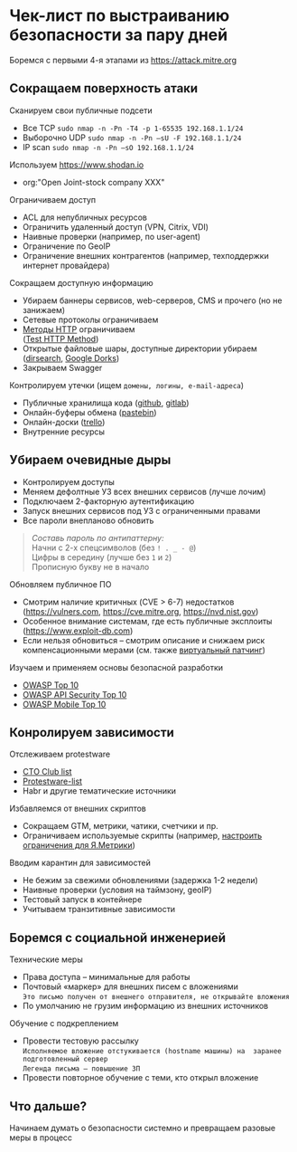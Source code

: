 # Чек-лист по выстраиванию безопасности за пару дней
Боремся с первыми 4-я этапами из https://attack.mitre.org

## Сокращаем поверхность атаки
Сканируем свои публичные подсети
* Все TCP `sudo nmap -n -Pn -T4 -p 1-65535 192.168.1.1/24`
* Выборочно UDP `sudo nmap -n -Pn –sU -F 192.168.1.1/24`
* IP scan `sudo nmap -n -Pn –sO 192.168.1.1/24`

Используем https://www.shodan.io
* org:"Open Joint-stock company XXX"

Ограничиваем доступ
* ACL для непубличных ресурсов
* Ограничить удаленный доступ (VPN, Citrix, VDI)
* Наивные проверки (например, по user-agent)
* Ограничение по GeoIP
* Ограничение внешних контрагентов (например, техподдержки интернет провайдера)

Сокращаем доступную информацию
* Убираем баннеры сервисов, web-серверов, CMS и прочего (но не занижаем)
* Сетевые протоколы ограничиваем
* [Методы HTTP](https://developer.mozilla.org/ru/docs/Web/HTTP/Methods) ограничиваем   
([Test HTTP Method](https://github.com/OWASP/wstg/blob/master/document/4-Web_Application_Security_Testing/02-Configuration_and_Deployment_Management_Testing/06-Test_HTTP_Methods.md))
* Открытые файловые шары, доступные директории убираем ([dirsearch](https://github.com/maurosoria/dirsearch), [Google Dorks](https://www.exploit-db.com/google-hacking-database))
* Закрываем Swagger

Контролируем утечки (ищем `домены, логины, e-mail-адреса`)
* Публичные хранилища кода ([github](https://github.com), [gitlab](https://gitlab.com))
* Онлайн-буферы обмена ([pastebin](https://pastebin.com))
* Онлайн-доски ([trello](https://trello.com))
* Внутренние ресурсы

## Убираем очевидные дыры
* Контролируем доступы
* Меняем дефолтные УЗ всех внешних сервисов (лучше лочим)
* Подключаем 2-факторную аутентификацию
* Запуск внешних сервисов под УЗ с ограниченными правами
* Все пароли внепланово обновить
> *Составь пароль по антипаттерну:*  
> Начни с 2-х спецсимволов (без `! . _ - @`)  
> Цифры в середину (лучше без `1` и `2`)  
> Прописную букву не в начало  

Обновляем публичное ПО
* Смотрим наличие критичных (CVE > 6-7) недостатков (https://vulners.com, https://cve.mitre.org, https://nvd.nist.gov)
* Особенное внимание системам, где есть публичные эксплоиты (https://www.exploit-db.com)
* Если нельзя обновиться – смотрим описание и снижаем риск компенсационными мерами (см. также [виртуальный патчинг](https://github.com/OWASP/CheatSheetSeries/blob/master/cheatsheets/Virtual_Patching_Cheat_Sheet.md))

Изучаем и применяем основы безопасной разработки
* [OWASP Top 10](https://owasp.org/Top10/)
* [OWASP API Security Top 10](https://github.com/OWASP/API-Security)
* [OWASP Mobile Top 10](https://github.com/OWASP/www-project-mobile-top-10/blob/master/2016-risks/index.md)

## Конролируем зависимости
Отслеживаем protestware
* [CTO Club list](https://docs.google.com/spreadsheets/d/1H3xPB4PgWeFcHjZ7NOPtrcya_Ua4jUolWm-7z9-jSpQ/htmlview?pru=AAABf7z88MA*ITSp0EBrKinw0LjFWZ9tzQ#gid=2074850979)
* [Protestware-list](https://github.com/open-source-peace/protestware-list)
* Habr и другие тематические источники

Избавляемся от внешних скриптов
* Сокращаем GTM, метрики, чатики, счетчики и пр.
* Ограничиваем используемые скрипты (например, [настроить ограничения для Я.Метрики](https://yandex.com/support/metrica/general/confidential-data.html?lang=ru))

Вводим карантин для зависимостей
* Не бежим за свежими обновлениями (задержка 1-2 недели)
* Наивные проверки (условия на таймзону, geoIP)
* Тестовый запуск в контейнере
* Учитываем транзитивные зависимости

## Боремся с социальной инженерией
Технические меры
* Права доступа – минимальные для работы
* Почтовый «маркер» для внешних писем с вложениями  
`Это письмо получен от внешнего отправителя, не открывайте вложения`
* По умолчанию не грузим информацию из внешних источников

Обучение с подкреплением
* Провести тестовую рассылку  
`Исполняемое вложение отстукивается (hostname машины) на  заранее подготовленный сервер`  
`Легенда письма – повышение ЗП`
* Провести повторное обучение с теми, кто открыл вложение

## Что дальше?
Начинаем думать о безопасности системно и превращаем разовые меры в процесс

